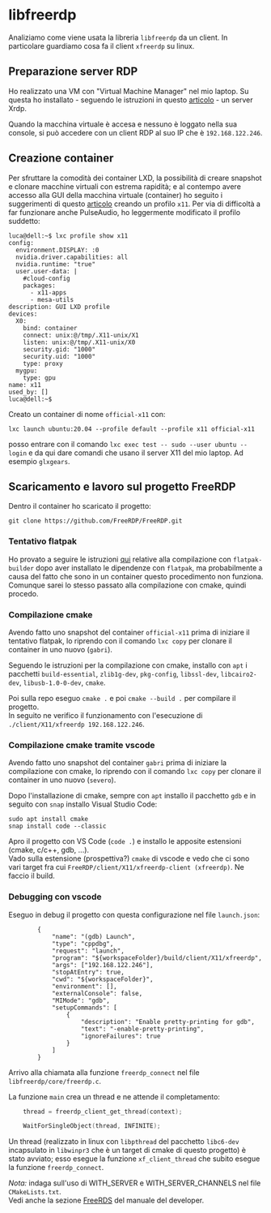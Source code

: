 # libfreerdp

Analiziamo come viene usata la libreria `libfreerdp` da un client. In
particolare guardiamo cosa fa il client `xfreerdp` su linux.

## Preparazione server RDP

Ho realizzato una VM con "Virtual Machine Manager" nel mio
laptop. Su questa ho installato - seguendo le istruzioni in
questo [articolo](https://www.ryadel.com/rdp-windows-linux-ubuntu-server-xrdp-accesso-remoto-desktop) -
un server Xrdp.

Quando la macchina virtuale è accesa e nessuno è loggato nella
sua console, si può accedere con un client RDP al suo IP
che è `192.168.122.246`.

## Creazione container

Per sfruttare la comodità dei container LXD, la possibilità di creare snapshot
e clonare macchine virtuali con estrema rapidità; e al contempo avere
accesso alla GUI della macchina virtuale (container) ho seguito i
suggerimenti di questo
[articolo](https://blog.simos.info/running-x11-software-in-lxd-containers/)
creando un profilo `x11`. Per via di difficoltà a far funzionare anche
PulseAudio, ho leggermente modificato il profilo suddetto:

```
luca@dell:~$ lxc profile show x11 
config:
  environment.DISPLAY: :0
  nvidia.driver.capabilities: all
  nvidia.runtime: "true"
  user.user-data: |
    #cloud-config
    packages:
      - x11-apps
      - mesa-utils
description: GUI LXD profile
devices:
  X0:
    bind: container
    connect: unix:@/tmp/.X11-unix/X1
    listen: unix:@/tmp/.X11-unix/X0
    security.gid: "1000"
    security.uid: "1000"
    type: proxy
  mygpu:
    type: gpu
name: x11
used_by: []
luca@dell:~$ 

```

Creato un container di nome `official-x11` con:

```
lxc launch ubuntu:20.04 --profile default --profile x11 official-x11
```

posso entrare con il comando `lxc exec test -- sudo --user ubuntu --login`
e da qui dare comandi che usano il server X11 del mio laptop. Ad esempio
`glxgears`.

## Scaricamento e lavoro sul progetto FreeRDP

Dentro il container ho scaricato il progetto:

```
git clone https://github.com/FreeRDP/FreeRDP.git
```

### Tentativo flatpak

Ho provato a seguire le istruzioni
[qui](https://github.com/FreeRDP/FreeRDP/wiki/Compilation)
relative alla compilazione con `flatpak-builder` dopo aver
installato le dipendenze con `flatpak`, ma probabilmente a
causa del fatto che sono in un container questo procedimento
non funziona. Comunque sarei lo stesso passato alla compilazione
con cmake, quindi procedo.

### Compilazione cmake

Avendo fatto uno snapshot del container `official-x11` prima di
iniziare il tentativo flatpak, lo riprendo con il comando `lxc copy`
per clonare il container in uno nuovo (`gabri`).

Seguendo le istruzioni per la compilazione con cmake, installo con
`apt` i pacchetti 
`build-essential`,
`zlib1g-dev`,
`pkg-config`,
`libssl-dev`,
`libcairo2-dev`,
`libusb-1.0-0-dev`,
`cmake`.

Poi sulla repo eseguo `cmake .` e poi `cmake --build .`
per compilare il progetto.  
In seguito ne verifico il funzionamento con l'esecuzione
di `./client/X11/xfreerdp 192.168.122.246`.

### Compilazione cmake tramite vscode

Avendo fatto uno snapshot del container `gabri` prima di
iniziare la compilazione con cmake, lo riprendo con il comando `lxc copy`
per clonare il container in uno nuovo (`severo`).

Dopo l'installazione di cmake, sempre con `apt` installo il
pacchetto `gdb` e in seguito con `snap` installo Visual Studio Code:

```
sudo apt install cmake
snap install code --classic
```

Apro il progetto con VS Code (`code .`) e installo le apposite
estensioni (cmake, c/c++, gdb, ...).  
Vado sulla estensione (prospettiva?) `cmake` di vscode e vedo che
ci sono vari target fra cui
`FreeRDP/client/X11/xfreerdp-client (xfreerdp)`. Ne faccio il build.

### Debugging con vscode

Eseguo in debug il progetto con questa configurazione nel file `launch.json`:

```
        {
            "name": "(gdb) Launch",
            "type": "cppdbg",
            "request": "launch",
            "program": "${workspaceFolder}/build/client/X11/xfreerdp",
            "args": ["192.168.122.246"],
            "stopAtEntry": true,
            "cwd": "${workspaceFolder}",
            "environment": [],
            "externalConsole": false,
            "MIMode": "gdb",
            "setupCommands": [
                {
                    "description": "Enable pretty-printing for gdb",
                    "text": "-enable-pretty-printing",
                    "ignoreFailures": true
                }
            ]
        }
```

Arrivo alla chiamata alla funzione `freerdp_connect`
nel file `libfreerdp/core/freerdp.c`.

La funzione `main` crea un thread e ne attende il completamento:

```c
	thread = freerdp_client_get_thread(context);

	WaitForSingleObject(thread, INFINITE);
```

Un thread (realizzato in linux con `libpthread` del pacchetto `libc6-dev`
incapsulato in `libwinpr3` che è un target di cmake di questo progetto)
è stato avviato; esso esegue la funzione `xf_client_thread` che subito
esegue la funzione `freerdp_connect`.


*Nota:* indaga sull'uso di WITH_SERVER e WITH_SERVER_CHANNELS nel file `CMakeLists.txt`.  
Vedi anche la sezione [FreeRDS](https://github.com/awakecoding/FreeRDP-Manuals/blob/master/Developer/FreeRDP-Developer-Manual.markdown#freerds) del manuale del developer.
